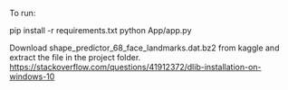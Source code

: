 To run:

pip install -r requirements.txt
python App/app.py


Download shape_predictor_68_face_landmarks.dat.bz2 from kaggle and extract the file in the project folder.
https://stackoverflow.com/questions/41912372/dlib-installation-on-windows-10
